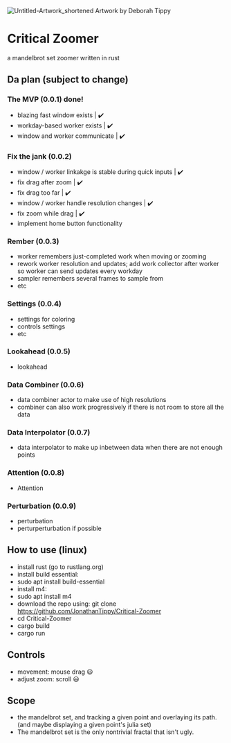 ![Untitled-Artwork_shortened](https://user-images.githubusercontent.com/54297927/212390663-ff8359e9-438a-4742-8cf6-3b7675a27f7a.jpg)
Artwork by Deborah Tippy

# Critical Zoomer
a mandelbrot set zoomer written in rust

## Da plan (subject to change)

### The MVP (0.0.1)  done!
- blazing fast window exists | ✔️
- workday-based worker exists | ✔️
- window and worker communicate | ✔️
  
### Fix the jank (0.0.2)
- window / worker linkakge is stable during quick inputs | ✔️
- fix drag after zoom | ✔️
- fix drag too far | ✔️
- window / worker handle resolution changes | ✔️
- fix zoom while drag | ✔️
- implement home button functionality

### Rember (0.0.3)
- worker remembers just-completed work when moving or zooming
- rework worker resolution and updates; add work collector after worker so worker can send updates every workday
- sampler remembers several frames to sample from
- etc
  
### Settings (0.0.4)
- settings for coloring
- controls settings
- etc

### Lookahead (0.0.5)
- lookahead

### Data Combiner (0.0.6)
- data combiner actor to make use of high resolutions
- combiner can also work progressively if there is not room to store all the data

### Data Interpolator (0.0.7)
- data interpolator to make up inbetween data when there are not enough points

### Attention (0.0.8)
- Attention

### Perturbation (0.0.9)
- perturbation
- perturperturbation if possible






## How to use (linux)
- install rust (go to rustlang.org)
- install build essential:
- sudo apt install build-essential
- install m4:
- sudo apt install m4
- download the repo using:
git clone https://github.com/JonathanTippy/Critical-Zoomer
- cd Critical-Zoomer
- cargo build
- cargo run

## Controls
- movement: mouse drag :smiley:
- adjust zoom: scroll :smiley:

## Scope
- the mandelbrot set, and tracking a given point and overlaying its path. (and maybe displaying a given point's julia set)
- The mandelbrot set is the only nontrivial fractal that isn't ugly.

